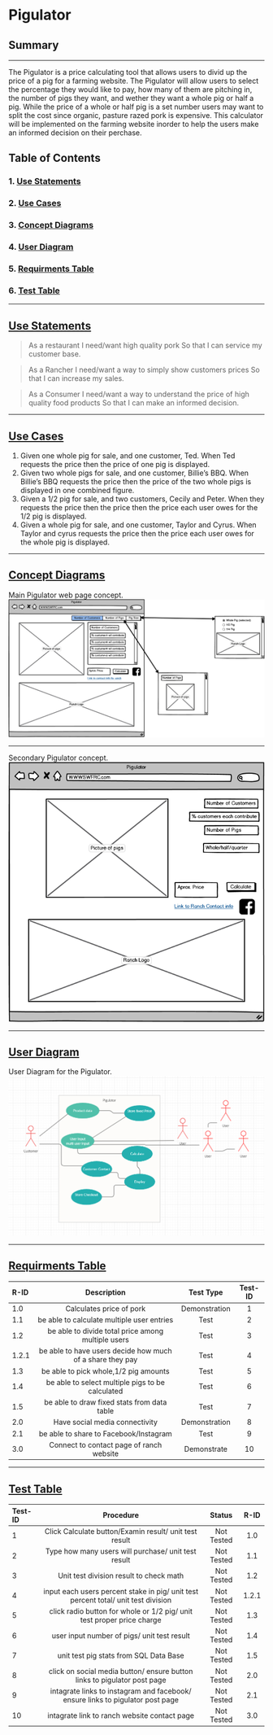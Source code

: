 # Pigulator
## Summary

---

The Pigulator is a price calculating tool that allows users to divid up the price of a pig for a farming website. The Pigulator will allow users to select the percentage they would like to pay, how many of them are pitching in, the number of pigs they want, and wether they want a whole pig or half a pig. While the price of a whole or half pig is a set number users may want to split the cost since organic, pasture razed pork is expensive. This calculator will be implemented on the farming website inorder to help the users make an informed decision on their perchase.  

## Table of Contents

### 1. [Use Statements](#Use-Statements)
### 2. [Use Cases](#use-cases)
### 3. [Concept Diagrams](#Concept-Diagrams)
### 4. [User Diagram](#User-Diagram)
### 5. [Requirments Table](#Requirments-Table)
### 6. [Test Table](#Test-Table)

------

## [Use Statements](#Use-Statements)

> As a restaurant I need/want high quality pork So that I can service my customer base.

> As a Rancher I need/want a way to simply show customers prices So that I can increase my sales.

> As a Consumer I need/want a way to understand the price of high quality food products So that I can make an informed decision.

---

## [Use Cases](#use-cases)

1. Given one whole pig for sale, and one customer, Ted. When Ted requests the price then the price of one pig is displayed.
2. Given two whole pigs for sale, and one customer, Billie’s BBQ. When Billie’s BBQ requests the price then the price of the two whole pigs is displayed in one combined figure.
3. Given a 1/2 pig for sale, and two customers, Cecily and Peter. When they requests the price then the price then the price each user owes for the 1/2 pig is displayed.
4. Given a whole pig for sale, and one customer, Taylor and Cyrus. When Taylor and cyrus requests the price then the price each user owes for the whole pig is displayed.

---

## [Concept Diagrams](#Concept-Diagrams)
Main Pigulator web page concept.
![Concept Diagram](Pigulator4.png)

---
Secondary Pigulator concept.
![Concept Diagram2](Pigulator3.png)

---

## [User Diagram](#User-Diagram)
User Diagram for the Pigulator.
![user Diagram](User%20Diagram.PNG)

---

## [Requirments Table](#Requirments-Table)
|R-ID |Description |Test Type | Test-ID |
|:------|:------------:|:----------:|:---------:|
|1.0  | Calculates price of pork| Demonstration | 1 |
|1.1  | be able to calculate multiple user entries| Test | 2 |
|1.2  | be able to divide total price among multiple users| Test | 3 |
|1.2.1| be able to have users decide how much of a share they pay| Test | 4 |
|1.3  | be able to pick whole,1/2 pig amounts| Test | 5 |
|1.4  | be able to select multiple pigs to be calculated| Test | 6 |
|1.5  | be able to draw fixed stats from data table| Test | 7 |
|2.0  | Have social media connectivity| Demonstration | 8 |
|2.1  | be able to share to Facebook/Instagram | Test | 9 |
|3.0  | Connect to contact page of ranch website| Demonstrate | 10 |

---

## [Test Table](#Test-Table)
|Test-ID |Procedure |Status | R-ID |
|:------|:------------:|:----------:|:---------:|
|1  | Click Calculate button/Examin result/ unit test result|Not Tested | 1.0 |
|2 | Type how many users will purchase/ unit test result| Not Tested | 1.1 |
|3  | Unit test division result to check math| Not Tested | 1.2 |
|4| input each users percent stake in pig/ unit test percent total/ unit test division| Not Tested | 1.2.1 |
|5  | click radio button for whole or 1/2 pig/ unit test proper price charge| Not Tested | 1.3 |
|6  | user input number of pigs/ unit test result| Not Tested | 1.4  |
|7  | unit test pig stats from SQL Data Base| Not Tested | 1.5 |
|8  | click on social media button/ ensure button links to pigulator post page| Not Tested | 2.0 |
|9  | intagrate links to instagram and facebook/ ensure links to pigulator post page | Not Tested | 2.1 |
|10  | intagrate link to ranch website contact page| Not Tested | 3.0 |
